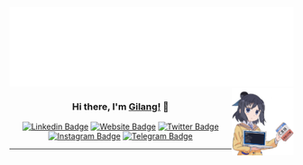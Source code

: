 <img src="https://raw.githubusercontent.com/gilang-as/gilang-as/master/magic.svg" style="object-fit: cover"/>

<img src="https://github.com/gilang-as/gilang-as/blob/master/assets/gilang.png?raw=true" width="110" height="120" align="right"/>

<center>

### Hi there, I'm [Gilang!](https://gilang-as.github.io) 👋 <br/>
[![Linkedin Badge](https://img.shields.io/badge/-LinkedIn-0e76a8?style=flat-square&logo=Linkedin&logoColor=white)](https://linkedin.com/in/gilang-as)
[![Website Badge](https://img.shields.io/badge/Website-3b5998?style=flat-square&logo=google-chrome&logoColor=white)](https://www.muriadev.com/)
[![Twitter Badge](https://img.shields.io/badge/-Twitter-00acee?style=flat-square&logo=Twitter&logoColor=white)](https://twitter.com/gil_ads)
[![Instagram Badge](https://img.shields.io/badge/-Instagram-e4405f?style=flat-square&logo=Instagram&logoColor=white)](https://instagram.com/gil_ads/)
[![Telegram Badge](https://img.shields.io/badge/-Telegram-0088cc?style=flat-square&logo=Telegram&logoColor=white)](https://t.me/gil_ads)

___
